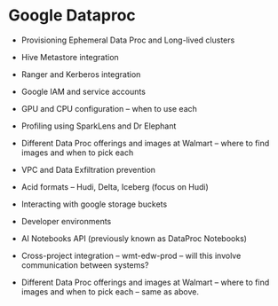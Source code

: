 # Google Dataproc

* Provisioning Ephemeral Data Proc and Long-lived clusters
* Hive Metastore integration
* Ranger and Kerberos integration
* Google IAM and service accounts
* GPU and CPU configuration – when to use each
* Profiling using SparkLens and Dr Elephant
* Different Data Proc offerings and images at Walmart – where to find images and when to pick each
* VPC and Data Exfiltration prevention
* Acid formats – Hudi, Delta, Iceberg (focus on Hudi)
* Interacting with google storage buckets
* Developer environments
* AI Notebooks API (previously known as DataProc Notebooks)

* Cross-project integration – wmt-edw-prod – will this involve communication between systems?
* Different Data Proc offerings and images at Walmart – where to find images and when to pick each – same as above. 